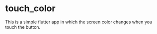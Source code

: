 # touch_color
This is a simple flutter app in which the screen color changes when you touch the button.
